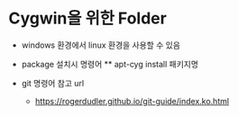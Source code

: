 # Cygwin을 위한 Folder

* windows 환경에서 linux 환경을 사용할 수 있음

* package 설치시 명령어
** apt-cyg install 패키지명

* git 명령어 참고 url
  * https://rogerdudler.github.io/git-guide/index.ko.html
